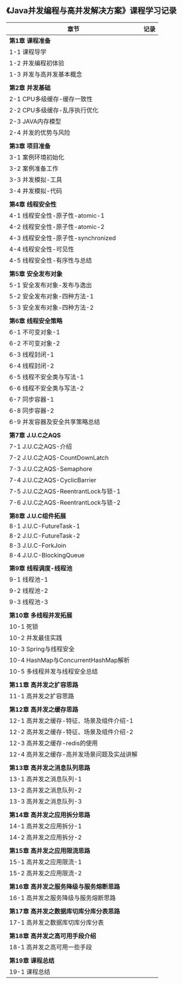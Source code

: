 ## 《Java并发编程与高并发解决方案》课程学习记录



| 章节                                       | 记录 |
| ------------------------------------------ | ---- |
| **第1章 课程准备**                         |      |
| 1-1 课程导学                               |      |
| 1-2 并发编程初体验                         |      |
| 1-3 并发与高并发基本概念                   |      |
|                                            |      |
| **第2章 并发基础**                         |      |
| 2-1 CPU多级缓存-缓存一致性                 |      |
| 2-2 CPU多级缓存-乱序执行优化               |      |
| 2-3 JAVA内存模型                           |      |
| 2-4 并发的优势与风险                       |      |
|                                            |      |
| **第3章 项目准备**                         |      |
| 3-1 案例环境初始化                         |      |
| 3-2 案例准备工作                           |      |
| 3-3 并发模拟-工具                          |      |
| 3-4 并发模拟-代码                          |      |
|                                            |      |
| **第4章 线程安全性**                       |      |
| 4-1 线程安全性-原子性-atomic-1             |      |
| 4-2 线程安全性-原子性-atomic-2             |      |
| 4-3 线程安全性-原子性-synchronized         |      |
| 4-4 线程安全性-可见性                      |      |
| 4-5 线程安全性-有序性与总结                |      |
|                                            |      |
| **第5章 安全发布对象**                     |      |
| 5-1 安全发布对象-发布与逸出                |      |
| 5-2 安全发布对象-四种方法-1                |      |
| 5-3 安全发布对象-四种方法-2                |      |
|                                            |      |
| **第6章 线程安全策略**                     |      |
| 6-1 不可变对象-1                           |      |
| 6-2 不可变对象-2                           |      |
| 6-3 线程封闭-1                             |      |
| 6-4 线程封闭-2                             |      |
| 6-5 线程不安全类与写法-1                   |      |
| 6-6 线程不安全类与写法-2                   |      |
| 6-7 同步容器-1                             |      |
| 6-8 同步容器-2                             |      |
| 6-9 并发容器及安全共享策略总结             |      |
|                                            |      |
| **第7章 J.U.C之AQS**                       |      |
| 7-1 J.U.C之AQS-介绍                        |      |
| 7-2 J.U.C之AQS-CountDownLatch              |      |
| 7-3 J.U.C之AQS-Semaphore                   |      |
| 7-4 J.U.C之AQS-CyclicBarrier               |      |
| 7-5 J.U.C之AQS-ReentrantLock与锁-1         |      |
| 7-6 J.U.C之AQS-ReentrantLock与锁-2         |      |
|                                            |      |
| **第8章 J.U.C组件拓展**                    |      |
| 8-1 J.U.C-FutureTask-1                     |      |
| 8-2 J.U.C-FutureTask-2                     |      |
| 8-3 J.U.C-ForkJoin                         |      |
| 8-4 J.U.C-BlockingQueue                    |      |
|                                            |      |
| **第9章 线程调度-线程池**                  |      |
| 9-1 线程池-1                               |      |
| 9-2 线程池-2                               |      |
| 9-3 线程池-3                               |      |
|                                            |      |
| **第10章 多线程并发拓展**                  |      |
| 10-1 死锁                                  |      |
| 10-2 并发最佳实践                          |      |
| 10-3 Spring与线程安全                      |      |
| 10-4 HashMap与ConcurrentHashMap解析        |      |
| 10-5 多线程并发与线程安全总结              |      |
|                                            |      |
| **第11章 高并发之扩容思路**                |      |
| 11-1 高并发之扩容思路                      |      |
|                                            |      |
| **第12章 高并发之缓存思路**                |      |
| 12-1 高并发之缓存-特征、场景及组件介绍-1   |      |
| 12-2 高并发之缓存-特征、场景及组件介绍-2   |      |
| 12-3 高并发之缓存-redis的使用              |      |
| 12-4 高并发之缓存-高并发场景问题及实战讲解 |      |
|                                            |      |
| **第13章 高并发之消息队列思路**            |      |
| 13-1 高并发之消息队列-1                    |      |
| 13-2 高并发之消息队列-2                    |      |
| 13-3 高并发之消息队列-3                    |      |
|                                            |      |
| **第14章 高并发之应用拆分思路**            |      |
| 14-1 高并发之应用拆分-1                    |      |
| 14-2 高并发之应用拆分-2                    |      |
|                                            |      |
| **第15章 高并发之应用限流思路**            |      |
| 15-1 高并发之应用限流-1                    |      |
| 15-2 高并发之应用限流-2                    |      |
|                                            |      |
| **第16章 高并发之服务降级与服务熔断思路**  |      |
| 16-1 高并发之服务降级与服务熔断思路        |      |
|                                            |      |
| **第17章 高并发之数据库切库分库分表思路**  |      |
| 17-1 高并发之数据库切库分库分表            |      |
|                                            |      |
| **第18章 高并发之高可用手段介绍**          |      |
| 18-1 高并发之高可用一些手段                |      |
|                                            |      |
| **第19章 课程总结**                        |      |
| 19-1 课程总结                              |      |